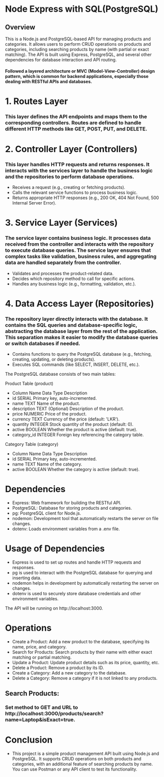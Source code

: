 # Node Express with SQL(PostgreSQL)

## Overview
This is a Node.js and PostgreSQL-based API for managing products and categories. It allows users to perform CRUD operations on products and categories, including searching products by name (with partial or exact matching). The API is built using Express, PostgreSQL, and several other dependencies for database interaction and API routing.

#### Followed a layered architecture or MVC (Model-View-Controller) design pattern, which is common for backend applications, especially those dealing with RESTful APIs and databases.

# 1. Routes Layer

### This layer defines the API endpoints and maps them to the corresponding controllers. Routes are defined to handle different HTTP methods like GET, POST, PUT, and DELETE.

# 2. Controller Layer (Controllers)

### This layer handles HTTP requests and returns responses. It interacts with the services layer to handle the business logic and the repositories to perform database operations.
- Receives a request (e.g., creating or fetching products).
- Calls the relevant service functions to process business logic.
- Returns appropriate HTTP responses (e.g., 200 OK, 404 Not Found, 500 Internal Server Error).

# 3. Service Layer (Services)

### The service layer contains business logic. It processes data received from the controller and interacts with the repository to execute database queries. The service layer ensures that complex tasks like validation, business rules, and aggregating data are handled separately from the controller.
- Validates and processes the product-related data.
- Decides which repository method to call for specific actions.
- Handles any business logic (e.g., formatting, validation, etc.).

# 4. Data Access Layer (Repositories)

### The repository layer directly interacts with the database. It contains the SQL queries and database-specific logic, abstracting the database layer from the rest of the application. This separation makes it easier to modify the database queries or switch databases if needed.
- Contains functions to query the PostgreSQL database (e.g., fetching, creating, updating, or deleting products).
- Executes SQL commands (like SELECT, INSERT, DELETE, etc.).

The PostgreSQL database consists of two main tables:

Product Table (product)
- Column Name	Data Type	Description
- id	SERIAL	Primary key, auto-incremented.
- name	TEXT	Name of the product.
- description	TEXT	(Optional) Description of the product.
- price	NUMERIC	Price of the product.
- currency	TEXT	Currency of the price (default: 'LKR').
- quantity	INTEGER	Stock quantity of the product (default: 0).
- active	BOOLEAN	Whether the product is active (default: true).
- category_id	INTEGER	Foreign key referencing the category table.

Category Table (category)
- Column Name	Data Type	Description
- id	SERIAL	Primary key, auto-incremented.
- name	TEXT	Name of the category.
- active	BOOLEAN	Whether the category is active (default: true).
  
# Dependencies
- Express: Web framework for building the RESTful API.
- PostgreSQL: Database for storing products and categories.
- pg: PostgreSQL client for Node.js.
- nodemon: Development tool that automatically restarts the server on file changes.
- dotenv: Loads environment variables from a .env file.
  
# Usage of Dependencies
- Express is used to set up routes and handle HTTP requests and responses.
- pg is used to interact with the PostgreSQL database for querying and inserting data.
- nodemon helps in development by automatically restarting the server on changes.
- dotenv is used to securely store database credentials and other environment variables.

The API will be running on http://localhost:3000.

# Operations
- Create a Product: Add a new product to the database, specifying its name, price, and category.
- Search for Products: Search products by their name with either exact matching or partial matching.
- Update a Product: Update product details such as its price, quantity, etc.
- Delete a Product: Remove a product by its ID.
- Create a Category: Add a new category to the database.
- Delete a Category: Remove a category if it is not linked to any products.

## Search Products:

### Set method to GET and URL to http://localhost:3000/products/search?name=Laptop&isExact=true.

# Conclusion
- This project is a simple product management API built using Node.js and PostgreSQL. It supports CRUD operations on both products and categories, with an additional feature of searching products by name. You can use Postman or any API client to test its functionality.
